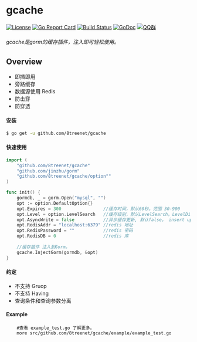 # gcache
[![License](https://img.shields.io/badge/License-Apache%202.0-blue.svg)](https://github.com/8treenet/gcache/blob/master/LICENSE) [![Go Report Card](https://goreportcard.com/badge/github.com/8treenet/tcp)](https://goreportcard.com/report/github.com/8treenet/tcp) [![Build Status](https://travis-ci.org/8treenet/gotree.svg?branch=master)](https://travis-ci.org/8treenet/gotree) [![GoDoc](https://godoc.org/github.com/8treenet/gotree?status.svg)](https://godoc.org/github.com/8treenet/gotree) [![QQ群](https://img.shields.io/:QQ%E7%BE%A4-602434016-blue.svg)](https://github.com/8treenet/jaguar) 

###### gcache是gorm的缓存插件，注入即可轻松使用。

## Overview
- 即插即用
- 旁路缓存
- 数据源使用 Redis
- 防击穿
- 防穿透

#### 安装
```sh
$ go get -u github.com/8treenet/gcache
```
#### 快速使用
```go
import (
    "github.com/8treenet/gcache"
    "github.com/jinzhu/gorm"
    "github.com/8treenet/gcache/option""
)

func init() {
    gormdb, _ = gorm.Open("mysql", "")
    opt := option.DefaultOption{}
    opt.Expires = 300                //缓存时间，默认60秒。范围 30-900
    opt.Level = option.LevelSearch   //缓存级别，默认LevelSearch。LevelDisable:关闭缓存，LevelModel:模型缓存， LevelSearch:查询缓存
    opt.AsyncWrite = false           //异步缓存更新, 默认false。 insert update delete 成功后是否异步更新缓存
    opt.RedisAddr = "localhost:6379" //redis 地址
    opt.RedisPassword = ""           //redis 密码
    opt.RedisDB = 0                  //redis 库
    
    //缓存插件 注入到Gorm。
    gcache.InjectGorm(gormdb, &opt)
}
```

#### 约定
- 不支持 Gruop
- 不支持 Having
- 查询条件和查询参数分离


#### Example
```shell script
    #查看 example_test.go 了解更多。
    more src/github.com/8treenet/gcache/example/example_test.go
```